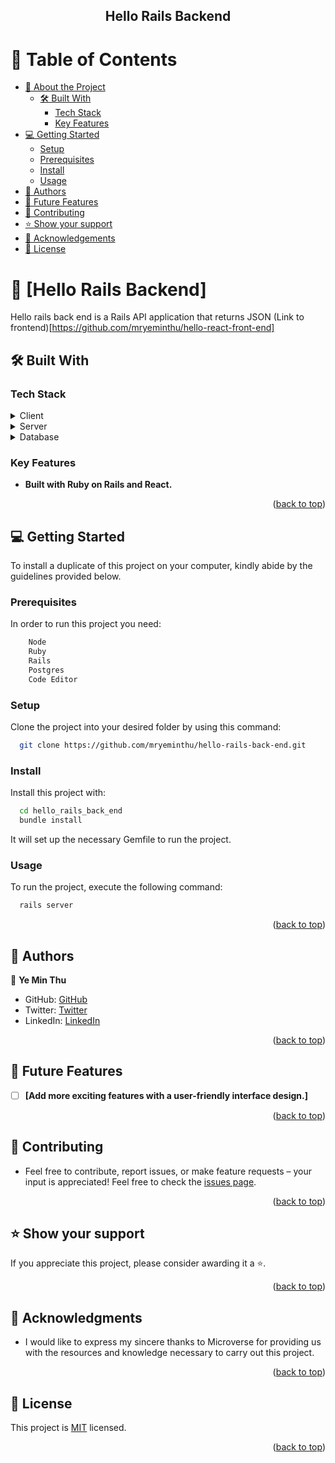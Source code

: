 <div align="center">  
  <h2><b>Hello Rails Backend</b></h2>
</div>
<a name="readme-top"></a>

# 📗 Table of Contents

- [📖 About the Project](#about-project)
  - [🛠 Built With](#built-with)
    - [Tech Stack](#tech-stack)
    - [Key Features](#key-features)
- [💻 Getting Started](#getting-started)
  - [Setup](#setup)
  - [Prerequisites](#prerequisites)
  - [Install](#install)
  - [Usage](#usage)
- [👥 Authors](#authors)
- [🔭 Future Features](#future-features)
- [🤝 Contributing](#contributing)
- [⭐️ Show your support](#support)
- [🙏 Acknowledgements](#acknowledgements)
- [📝 License](#license)

<!-- PROJECT DESCRIPTION -->

# 📖 [Hello Rails Backend] <a name="about-project"></a>

Hello rails back end is a Rails API application that returns JSON
(Link to frontend)[https://github.com/mryeminthu/hello-react-front-end]

## 🛠 Built With <a name="built-with"></a>

### Tech Stack <a name="tech-stack"></a>

<details>
  <summary>Client</summary>
    <li><a href="https://reactjs.org/">React</a></li>
</details>
<details>
  <summary>Server</summary>
    <li><a href="https://www.ruby-lang.org/en/">Ruby</a></li>
    <li><a href="https://rubyonrails.org/">Rails</a></li>
</details>
<details>
  <summary>Database</summary>
    <li><a href="https://www.postgresql.org/">Postgres</a></li>
</details>

<!-- Features -->

### Key Features <a name="key-features"></a>

- **Built with Ruby on Rails and React.**

<p align="right">(<a href="#readme-top">back to top</a>)</p>

<!-- GETTING STARTED -->

## 💻 Getting Started <a name="getting-started"></a>

To install a duplicate of this project on your computer, kindly abide by the guidelines provided below.

### Prerequisites

In order to run this project you need:

```sh
    Node
    Ruby
    Rails
    Postgres
    Code Editor
```

### Setup

Clone the project into your desired folder by using this command:

```sh
  git clone https://github.com/mryeminthu/hello-rails-back-end.git
```

### Install

Install this project with:

```sh
  cd hello_rails_back_end
  bundle install
```

It will set up the necessary Gemfile to run the project.

### Usage

To run the project, execute the following command:

```sh
  rails server
```

<p align="right">(<a href="#readme-top">back to top</a>)</p>

<!-- AUTHORS -->

## 👥 Authors <a name="authors"></a>

👤 **Ye Min Thu**

- GitHub: [GitHub](https://github.com/mryeminthu)
- Twitter: [Twitter](https://twitter.com/mryeminthu)
- LinkedIn: [LinkedIn](https://www.linkedin.com/in/ye-min-thu-76456a214/)

<p align="right">(<a href="#readme-top">back to top</a>)</p>

<!-- FUTURE FEATURES -->

## 🔭 Future Features <a name="future-features"></a>

- [ ] **[Add more exciting features with a user-friendly interface design.]**

<p align="right">(<a href="#readme-top">back to top</a>)</p>

<!-- CONTRIBUTING -->

## 🤝 Contributing <a name="contributing"></a>

- Feel free to contribute, report issues, or make feature requests – your input is appreciated!
  Feel free to check the [issues page](https://github.com/mryeminthu/hello-rails-back-end/issues).

<p align="right">(<a href="#readme-top">back to top</a>)</p>

<!-- SUPPORT -->

## ⭐️ Show your support <a name="support"></a>

If you appreciate this project, please consider awarding it a ⭐️.

<p align="right">(<a href="#readme-top">back to top</a>)</p>

<!-- ACKNOWLEDGEMENTS -->

## 🙏 Acknowledgments <a name="acknowledgements"></a>

- I would like to express my sincere thanks to Microverse for providing us with the resources and knowledge necessary to carry out this project.

<p align="right">(<a href="#readme-top">back to top</a>)</p>

<!-- LICENSE -->

## 📝 License <a name="license"></a>

This project is [MIT](https://github.com/mryeminthu/hello-rails-back-end/blob/backend/LICENSE) licensed.

<p align="right">(<a href="#readme-top">back to top</a>)</p>
